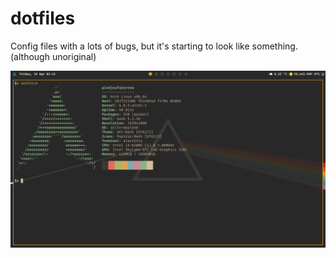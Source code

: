 # dotfiles
Config files with a lots of bugs, but it's starting to look like something. (although unoriginal)

![neofetch](assets/20240419_02h11m58s_grim.png)